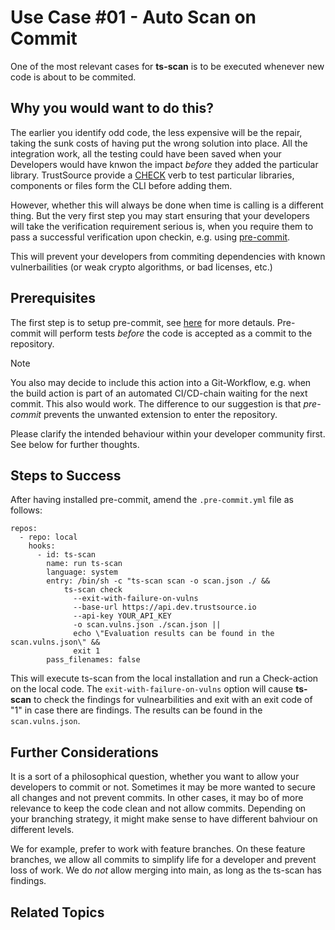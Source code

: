 # Use Case #01 - Auto Scan on Commit

One of the most relevant cases for **ts-scan** is to be executed whenever new code is about to be commited. 

## Why you would want to do this?

The earlier you identify odd code, the less expensive will be the repair, taking the sunk costs of having put the wrong solution into place. All the integration work, all the testing could have been saved when your Developers would have knwon the impact *before* they added the particular library. TrustSource provide a [CHECK](/ts-scan/index) verb to test particular libraries, components or files form the CLI before adding them. 

However, whether this will always be done when time is calling is a different thing. But the very first step you may start ensuring that your developers will take the verification requirement serious is, when you require them to pass a successful verification upon checkin, e.g. using [pre-commit](https://pre-commit.com).

This will prevent your developers from commiting dependencies with known vulnerbailities (or weak crypto algorithms, or bad licenses, etc.)

## Prerequisites

The first step is to setup pre-commit, see [here](https://pre-commit.com/#install) for more detauls. Pre-commit will perform tests *before* the code is accepted as a commit to the repository. 

> [!NOTE]
>
> You also may decide to include this action into a Git-Workflow, e.g. when the build action is part of an automated CI/CD-chain waiting for the next commit. This also would work. The difference to our suggestion is that *pre-commit* prevents the unwanted extension to enter the repository.  

Please clarify the intended behaviour within your developer community first. See below for further thoughts.

## Steps to Success

After having installed pre-commit, amend the `.pre-commit.yml` file as follows:

```
repos:
  - repo: local
    hooks:
      - id: ts-scan
        name: run ts-scan
        language: system
        entry: /bin/sh -c "ts-scan scan -o scan.json ./ && 
            ts-scan check 
              --exit-with-failure-on-vulns 
              --base-url https://api.dev.trustsource.io 
              --api-key YOUR_API_KEY
              -o scan.vulns.json ./scan.json || 
              echo \"Evaluation results can be found in the scan.vulns.json\" && 
              exit 1
        pass_filenames: false
```

This will execute ts-scan from the local installation and run a Check-action on the local code. The `exit-with-failure-on-vulns` option will cause **ts-scan** to check the findings for vulnearbilities and exit with an exit code of "1" in case there are findings. The results can be found in the `scan.vulns.json`.

## Further Considerations

It is a sort of a philosophical question, whether you want to allow your developers to commit or not. Sometimes it may be more wanted to secure all changes and not prevent commits. In other cases, it may bo of more relevance to keep the code clean and not allow commits. Depending on your branching strategy, it might make sense to have different bahviour on different levels. 

We for example, prefer to work with feature branches. On these feature branches, we allow all commits to simplify life for a developer and prevent loss of work. We do *not* allow merging into main, as long as the ts-scan has findings.  

## Related Topics

